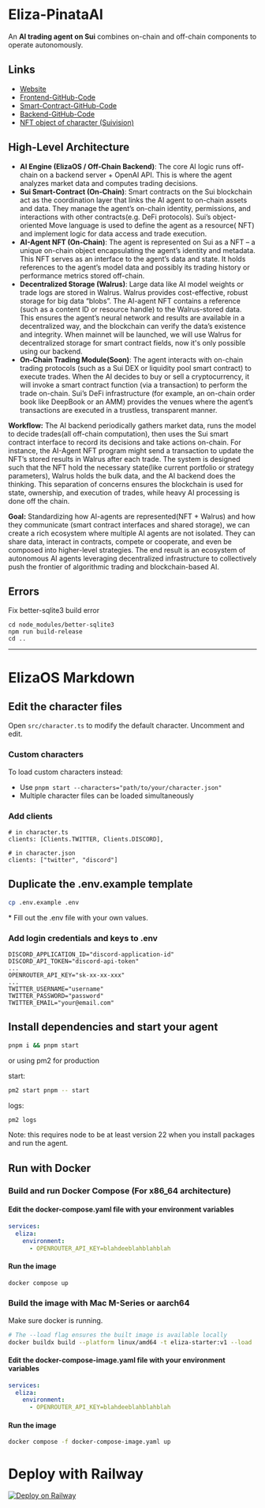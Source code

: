 # Eliza-PinataAI

An **AI trading agent on Sui** combines on-chain and off-chain components to operate autonomously.

## Links

- [Website](https://ai.pinatabot.com)
- [Frontend-GitHub-Code](https://github.com/PinataBot/eliza-pinata-frontend)
- [Smart-Contract-GitHub-Code](https://github.com/PinataBot/eliza-pinata)
- [Backend-GitHub-Code](https://github.com/PinataBot/eliza-pinata)
- [NFT object of character (Suivision)](https://suivision.xyz/object/0x8ac0beffccfa1ac522d30d3886e4bf3bdf419d33a6afd585badae967438e7fb3?tab=Fields)

## High-Level Architecture

- **AI Engine (ElizaOS / Off-Chain Backend)**: The core AI logic runs off-chain on a backend server + OpenAI API. This
  is where the agent analyzes market data and computes trading decisions.
- **Sui Smart-Contract (On-Chain)**: Smart contracts on the Sui blockchain act as the coordination layer that links the
  AI agent to on-chain assets and data. They manage the agent’s on-chain identity, permissions, and interactions with
  other contracts(e.g. DeFi protocols). Sui’s object-oriented Move language is used to define the agent as a resource(
  NFT) and implement logic for data access and trade execution.
- **AI-Agent NFT (On-Chain)**: The agent is represented on Sui as a NFT – a unique on-chain object encapsulating the
  agent’s identity and metadata. This NFT serves as an interface to the agent’s data and state. It holds references to
  the agent’s model data and possibly its trading history or performance metrics stored off-chain.
- **Decentralized Storage (Walrus)**: Large data like AI model weights or trade logs are stored in Walrus. Walrus
  provides cost-effective, robust storage for big data “blobs”. The AI-agent NFT contains a reference (such as a content
  ID or resource handle) to the Walrus-stored data. This ensures the agent’s neural network and results are available in
  a decentralized way, and the blockchain can verify the data’s existence and integrity​. When mainnet will be launched,
  we will use Walrus for decentralized storage for smart contract fields, now it's only possible using our backend.
- **On-Chain Trading Module(Soon)**: The agent interacts with on-chain trading protocols (such as a Sui DEX or liquidity
  pool smart contract) to execute trades. When the AI decides to buy or sell a cryptocurrency, it will invoke a smart
  contract function (via a transaction) to perform the trade on-chain. Sui’s DeFi infrastructure (for example, an
  on-chain order book like DeepBook or an AMM) provides the venues where the agent’s transactions are executed in a
  trustless, transparent manner.

**Workflow:** The AI backend periodically gathers market data, runs the model to decide trades(all off-chain
computation), then uses the Sui smart contract interface to record its decisions and take actions on-chain. For
instance, the AI-Agent NFT program might send a transaction to update the NFT’s stored results in Walrus after each
trade. The system is designed such that the NFT hold the necessary state(like current portfolio or strategy parameters),
Walrus holds the bulk data, and the AI backend does the thinking. This separation of concerns ensures the blockchain is
used for state, ownership, and execution of trades, while heavy AI processing is done off the chain.

**Goal:** Standardizing how AI-agents are represented(NFT + Walrus) and how they communicate (smart contract interfaces
and shared storage), we can create a rich ecosystem where multiple AI agents are not isolated. They can share data,
interact in contracts, compete or cooperate, and even be composed into higher-level strategies. The end result is an
ecosystem of autonomous AI agents leveraging decentralized infrastructure to collectively push the frontier of
algorithmic trading and blockchain-based AI.

## Errors

Fix better-sqlite3 build error

```
cd node_modules/better-sqlite3
npm run build-release
cd ..
```

---

# ElizaOS Markdown

## Edit the character files

Open `src/character.ts` to modify the default character. Uncomment and edit.

### Custom characters

To load custom characters instead:

- Use `pnpm start --characters="path/to/your/character.json"`
- Multiple character files can be loaded simultaneously

### Add clients

```
# in character.ts
clients: [Clients.TWITTER, Clients.DISCORD],

# in character.json
clients: ["twitter", "discord"]
```

## Duplicate the .env.example template

```bash
cp .env.example .env
```

\* Fill out the .env file with your own values.

### Add login credentials and keys to .env

```
DISCORD_APPLICATION_ID="discord-application-id"
DISCORD_API_TOKEN="discord-api-token"
...
OPENROUTER_API_KEY="sk-xx-xx-xxx"
...
TWITTER_USERNAME="username"
TWITTER_PASSWORD="password"
TWITTER_EMAIL="your@email.com"
```

## Install dependencies and start your agent

```bash
pnpm i && pnpm start
```

or using pm2 for production

start:

```bash
pm2 start pnpm -- start
```

logs:

```bash
pm2 logs
```

Note: this requires node to be at least version 22 when you install packages and run the agent.

## Run with Docker

### Build and run Docker Compose (For x86_64 architecture)

#### Edit the docker-compose.yaml file with your environment variables

```yaml
services:
  eliza:
    environment:
      - OPENROUTER_API_KEY=blahdeeblahblahblah
```

#### Run the image

```bash
docker compose up
```

### Build the image with Mac M-Series or aarch64

Make sure docker is running.

```bash
# The --load flag ensures the built image is available locally
docker buildx build --platform linux/amd64 -t eliza-starter:v1 --load .
```

#### Edit the docker-compose-image.yaml file with your environment variables

```yaml
services:
  eliza:
    environment:
      - OPENROUTER_API_KEY=blahdeeblahblahblah
```

#### Run the image

```bash
docker compose -f docker-compose-image.yaml up
```

# Deploy with Railway

[![Deploy on Railway](https://railway.com/button.svg)](https://railway.com/template/aW47_j)
